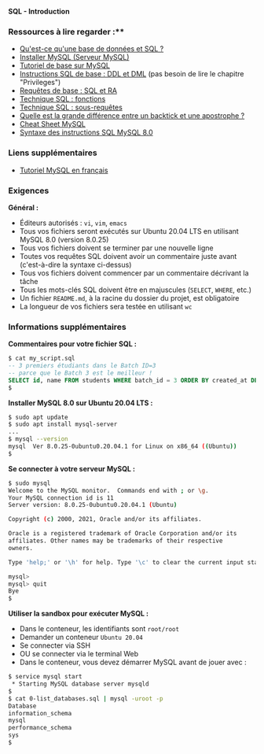 **SQL - Introduction**

### Ressources à lire regarder :\*\*

- [Qu'est-ce qu'une base de données et SQL ?](https://www.youtube.com/watch?v=FR4QIeZaPeM)
- [Installer MySQL (Serveur MySQL)](https://www.youtube.com/watch?v=9h3ctGFTz9w)
- [Tutoriel de base sur MySQL](https://www.digitalocean.com/community/tutorials/how-to-install-mysql-on-ubuntu-20-04)
- [Instructions SQL de base : DDL et DML](https://web.csulb.edu/colleges/coe/cecs/dbdesign/dbdesign.php?page=sql/ddldml.php) (pas besoin de lire le chapitre "Privileges")
- [Requêtes de base : SQL et RA](https://web.csulb.edu/colleges/coe/cecs/dbdesign/dbdesign.php?page=sql/queries.php)
- [Technique SQL : fonctions](https://web.csulb.edu/colleges/coe/cecs/dbdesign/dbdesign.php?page=sql/functions.php)
- [Technique SQL : sous-requêtes](https://web.csulb.edu/colleges/coe/cecs/dbdesign/dbdesign.php?page=sql/subqueries.php)
- [Quelle est la grande différence entre un backtick et une apostrophe ?](https://stackoverflow.com/questions/29402361/what-makes-the-big-difference-between-a-backtick-and-an-apostrophe/29402458)
- [Cheat Sheet MySQL](https://intellipaat.com/mediaFiles/2019/02/SQL-Commands-Cheat-Sheet.pdf?US)
- [Syntaxe des instructions SQL MySQL 8.0](https://dev.mysql.com/doc/refman/8.0/en/sql-statements.html)

### Liens supplémentaires

- [Tutoriel MySQL en français](https://sql.sh/)

### Exigences

**Général :**

- Éditeurs autorisés : `vi`, `vim`, `emacs`
- Tous vos fichiers seront exécutés sur Ubuntu 20.04 LTS en utilisant MySQL 8.0 (version 8.0.25)
- Tous vos fichiers doivent se terminer par une nouvelle ligne
- Toutes vos requêtes SQL doivent avoir un commentaire juste avant (c'est-à-dire la syntaxe ci-dessus)
- Tous vos fichiers doivent commencer par un commentaire décrivant la tâche
- Tous les mots-clés SQL doivent être en majuscules (`SELECT`, `WHERE`, etc.)
- Un fichier `README.md`, à la racine du dossier du projet, est obligatoire
- La longueur de vos fichiers sera testée en utilisant `wc`

### Informations supplémentaires

**Commentaires pour votre fichier SQL :**

```sql
$ cat my_script.sql
-- 3 premiers étudiants dans le Batch ID=3
-- parce que le Batch 3 est le meilleur !
SELECT id, name FROM students WHERE batch_id = 3 ORDER BY created_at DESC LIMIT 3;
$
```

**Installer MySQL 8.0 sur Ubuntu 20.04 LTS :**

```bash
$ sudo apt update
$ sudo apt install mysql-server
...
$ mysql --version
mysql  Ver 8.0.25-0ubuntu0.20.04.1 for Linux on x86_64 ((Ubuntu))
$
```

**Se connecter à votre serveur MySQL :**

```bash
$ sudo mysql
Welcome to the MySQL monitor.  Commands end with ; or \g.
Your MySQL connection id is 11
Server version: 8.0.25-0ubuntu0.20.04.1 (Ubuntu)

Copyright (c) 2000, 2021, Oracle and/or its affiliates.

Oracle is a registered trademark of Oracle Corporation and/or its
affiliates. Other names may be trademarks of their respective
owners.

Type 'help;' or '\h' for help. Type '\c' to clear the current input statement.

mysql>
mysql> quit
Bye
$
```

**Utiliser la sandbox pour exécuter MySQL :**

- Dans le conteneur, les identifiants sont `root/root`
- Demander un conteneur `Ubuntu 20.04`
- Se connecter via SSH
- OU se connecter via le terminal Web
- Dans le conteneur, vous devez démarrer MySQL avant de jouer avec :

```bash
$ service mysql start
 * Starting MySQL database server mysqld
$
$ cat 0-list_databases.sql | mysql -uroot -p
Database
information_schema
mysql
performance_schema
sys
$
```
